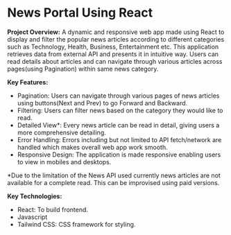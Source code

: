 # News Portal Using React

**Project Overview:**
A dynamic and responsive web app made using React to display and filter the popular news articles according to different categories such as Technology, Health, Business, Entertainment etc. This application retrieves data from external API and presents it in intuitive way. Users can read details about articles and can navigate through various articles across pages(using Pagination) within same news category. 

**Key Features:**

* Pagination: Users can navigate through various pages of news articles using buttons(Next and Prev) to go Forward and Backward.
* Filtering: Users can filter news based on the category they would like to read.
* Detailed View*: Every news article can be read in detail, giving users a more comprehensive detailing.
* Error Handling: Errors including but not limited to API fetch/network are handled which makes overall web app work smooth.
* Responsive Design: The application is made responsive enabling users to view in mobiles and desktops.

*Due to the limitation of the News API used currently news articles are not available for a complete read. This can be improvised using paid versions.

**Key Technologies:**

* React: To build frontend.
* Javascript
* Tailwind CSS: CSS framework for styling.
